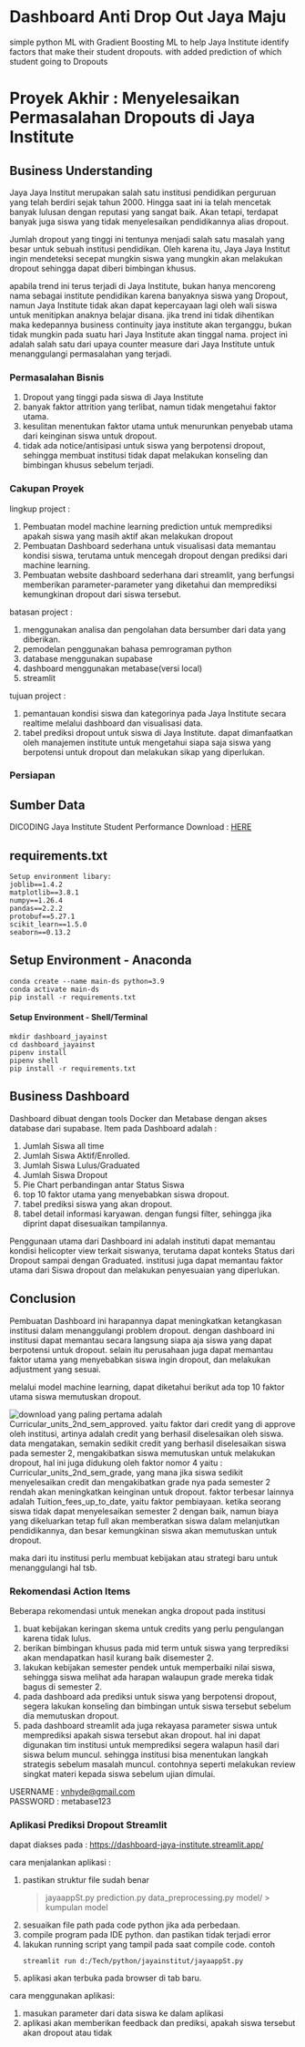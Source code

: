 # Dashboard Anti Drop Out Jaya Maju
simple python ML with Gradient Boosting ML to help Jaya Institute identify factors that make their student dropouts. with added prediction of which student going to Dropouts

# Proyek Akhir : Menyelesaikan Permasalahan Dropouts di Jaya Institute
## Business Understanding

Jaya Jaya Institut merupakan salah satu institusi pendidikan perguruan yang telah berdiri sejak tahun 2000. Hingga saat ini ia telah mencetak banyak lulusan dengan reputasi yang sangat baik. Akan tetapi, terdapat banyak juga siswa yang tidak menyelesaikan pendidikannya alias dropout.

Jumlah dropout yang tinggi ini tentunya menjadi salah satu masalah yang besar untuk sebuah institusi pendidikan. Oleh karena itu, Jaya Jaya Institut ingin mendeteksi secepat mungkin siswa yang mungkin akan melakukan dropout sehingga dapat diberi bimbingan khusus.

apabila trend ini terus terjadi di Jaya Institute, bukan hanya mencoreng nama sebagai institute pendidikan karena banyaknya siswa yang Dropout, namun Jaya Institute tidak akan dapat kepercayaan lagi oleh wali siswa untuk menitipkan anaknya belajar disana. jika trend ini tidak dihentikan maka kedepannya business continuity jaya institute akan terganggu, bukan tidak mungkin pada suatu hari Jaya Institute akan tinggal nama.
project ini adalah salah satu dari upaya counter measure dari Jaya Institute untuk menanggulangi permasalahan yang terjadi.

### Permasalahan Bisnis

1. Dropout yang tinggi pada siswa di Jaya Institute
2. banyak faktor attrition yang terlibat, namun tidak mengetahui faktor utama.
3. kesulitan menentukan faktor utama untuk menurunkan penyebab utama dari keinginan siswa untuk dropout.
4. tidak ada notice/antisipasi untuk siswa yang berpotensi dropout, sehingga membuat institusi tidak dapat melakukan konseling dan bimbingan khusus sebelum terjadi.

### Cakupan Proyek

lingkup project : 
1. Pembuatan model machine learning prediction untuk memprediksi apakah siswa yang masih aktif akan melakukan dropout
2. Pembuatan Dashboard sederhana untuk visualisasi data memantau kondisi siswa, terutama untuk mencegah dropout dengan prediksi dari machine learning.
3. Pembuatan website dashboard sederhana dari streamlit, yang berfungsi memberikan parameter-parameter yang diketahui dan memprediksi kemungkinan dropout dari siswa tersebut.

batasan project : 
1. menggunakan analisa dan pengolahan data bersumber dari data yang diberikan.
2. pemodelan penggunakan bahasa pemrograman python
3. database menggunakan supabase
4. dashboard menggunakan metabase(versi local)
5. streamlit

tujuan project : 
1. pemantauan kondisi siswa dan kategorinya pada Jaya Institute secara realtime melalui dashboard dan visualisasi data.
2. tabel prediksi dropout untuk siswa di Jaya Institute. dapat dimanfaatkan oleh manajemen institute untuk mengetahui siapa saja siswa yang berpotensi untuk dropout dan melakukan sikap yang diperlukan.

### Persiapan

## Sumber Data

DICODING Jaya Institute Student Performance
Download : [HERE](https://github.com/hudasf/Dashboard-Jaya-Institute/blob/3ec42fc8d91fce7f6a83944bfe9663a682107b9a/studentperformance.csv)


## requirements.txt
```
Setup environment libary:
joblib==1.4.2
matplotlib==3.8.1
numpy==1.26.4
pandas==2.2.2
protobuf==5.27.1
scikit_learn==1.5.0
seaborn==0.13.2
```

## Setup Environment - Anaconda
```
conda create --name main-ds python=3.9
conda activate main-ds
pip install -r requirements.txt
```

#### Setup Environment - Shell/Terminal
```
mkdir dashboard_jayainst
cd dashboard_jayainst
pipenv install
pipenv shell
pip install -r requirements.txt
```

## Business Dashboard

Dashboard dibuat dengan tools Docker dan Metabase dengan akses database dari supabase.
Item pada Dashboard adalah :
1. Jumlah Siswa all time
2. Jumlah Siswa Aktif/Enrolled.
3. Jumlah Siswa Lulus/Graduated
4. Jumlah Siswa Dropout
5. Pie Chart perbandingan antar Status Siswa
6. top 10 faktor utama yang menyebabkan siswa dropout.
7. tabel prediksi siswa yang akan dropout.
8. tabel detail informasi karyawan. dengan fungsi filter, sehingga jika diprint dapat disesuaikan tampilannya.

Penggunaan utama dari Dashboard ini adalah instituti dapat memantau kondisi helicopter view terkait siswanya, terutama dapat konteks Status dari Dropout sampai dengan Graduated.
institusi juga dapat memantau faktor utama dari Siswa dropout dan melakukan penyesuaian yang diperlukan.

## Conclusion

Pembuatan Dashboard ini harapannya dapat meningkatkan ketangkasan institusi dalam menanggulangi problem dropout. dengan dashboard ini institusi dapat memantau secara langsung siapa aja siswa yang dapat berpotensi untuk dropout.
selain itu perusahaan juga dapat memantau faktor utama yang menyebabkan siswa ingin dropout, dan melakukan adjustment yang sesuai.

melalui model machine learning, dapat diketahui berikut ada top 10 faktor utama siswa memutuskan dropout.

![download](https://github.com/hudasf/Dashboard-Jaya-Institute/assets/17269323/7ea7bbc6-5483-44bd-8b3d-c76ae939c944)
yang paling pertama adalah Curricular_units_2nd_sem_approved. yaitu faktor dari credit yang di approve oleh institusi, artinya adalah credit yang berhasil diselesaikan oleh siswa.
data mengatakan, semakin sedikit credit yang berhasil diselesaikan siswa pada semester 2, mengakibatkan siswa memutuskan untuk melakukan dropout, hal ini juga didukung oleh faktor nomor 4 yaitu : Curricular_units_2nd_sem_grade, yang mana jika siswa sedikit menyelesaikan credit dan mengakibatkan grade nya pada semester 2 rendah akan meningkatkan keinginan untuk dropout.
faktor terbesar lainnya adalah Tuition_fees_up_to_date, yaitu faktor pembiayaan. ketika seorang siswa tidak dapat menyelesaikan semester 2 dengan baik, namun biaya yang dikeluarkan tetap full akan memberatkan siswa dalam melanjutkan pendidikannya, dan besar kemungkinan siswa akan memutuskan untuk dropout.

maka dari itu institusi perlu membuat kebijakan atau strategi baru untuk menanggulangi hal tsb.

### Rekomendasi Action Items

Beberapa rekomendasi untuk menekan angka dropout pada institusi
1. buat kebijakan keringan skema untuk credits yang perlu pengulangan karena tidak lulus.
2. berikan bimbingan khusus pada mid term untuk siswa yang terprediksi akan mendapatkan hasil kurang baik disemester 2.
3. lakukan kebijakan semester pendek untuk memperbaiki nilai siswa, sehingga siswa melihat ada harapan walaupun grade mereka tidak bagus di semester 2.
4. pada dashboard ada prediksi untuk siswa yang berpotensi dropout, segera lakukan konseling dan bimbingan untuk siswa tersebut sebelum dia memutuskan dropout.
5. pada dashboard streamlit ada juga rekayasa parameter siswa untuk memprediksi apakah siswa tersebut akan dropout. hal ini dapat digunakan tim institusi untuk memprediksi segera walapun hasil dari siswa belum muncul. sehingga institusi bisa menentukan langkah strategis sebelum masalah muncul. contohnya seperti melakukan review singkat materi kepada siswa sebelum ujian dimulai.

USERNAME : vnhyde@gmail.com  
PASSWORD : metabase123

### Aplikasi Prediksi Dropout Streamlit
dapat diakses pada : https://dashboard-jaya-institute.streamlit.app/

cara menjalankan aplikasi :
1. pastikan struktur file sudah benar
   >jayaappSt.py
   >prediction.py
   >data_preprocessing.py
   >model/
         > kumpulan model
2. sesuaikan file path pada code python jika ada perbedaan.
3. compile program pada IDE python. dan pastikan tidak terjadi error
4. lakukan running script yang tampil pada saat compile code. contoh
   ```
   streamlit run d:/Tech/python/jayainstitut/jayaappSt.py
   ```
5. aplikasi akan terbuka pada browser di tab baru.

cara menggunakan aplikasi: 
1. masukan parameter dari data siswa ke dalam aplikasi
2. aplikasi akan memberikan feedback dan prediksi, apakah siswa tersebut akan dropout atau tidak

